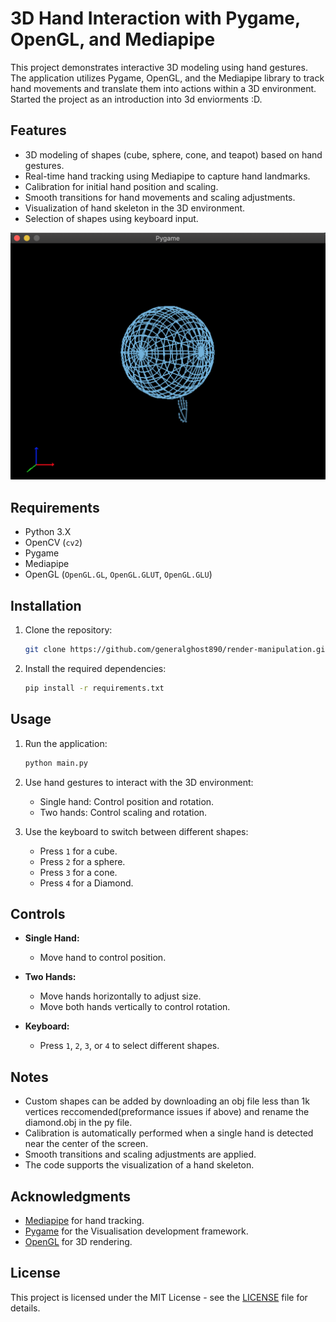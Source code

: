 # 3D Hand Interaction with Pygame, OpenGL, and Mediapipe

This project demonstrates interactive 3D modeling using hand gestures. The application utilizes Pygame, OpenGL, and the Mediapipe library to track hand movements and translate them into actions within a 3D environment. Started the project as an introduction into 3d enviorments :D.

## Features

- 3D modeling of shapes (cube, sphere, cone, and teapot) based on hand gestures.
- Real-time hand tracking using Mediapipe to capture hand landmarks.
- Calibration for initial hand position and scaling.
- Smooth transitions for hand movements and scaling adjustments.
- Visualization of hand skeleton in the 3D environment.
- Selection of shapes using keyboard input.

![Example Image](example.png)

## Requirements

- Python 3.X
- OpenCV (`cv2`)
- Pygame
- Mediapipe
- OpenGL (`OpenGL.GL`, `OpenGL.GLUT`, `OpenGL.GLU`)

## Installation

1. Clone the repository:

    ```bash
    git clone https://github.com/generalghost890/render-manipulation.git
    ```

2. Install the required dependencies:

    ```bash
    pip install -r requirements.txt
    ```

## Usage

1. Run the application:

    ```bash
    python main.py
    ```

2. Use hand gestures to interact with the 3D environment:
   - Single hand: Control position and rotation.
   - Two hands: Control scaling and rotation.

3. Use the keyboard to switch between different shapes:
   - Press `1` for a cube.
   - Press `2` for a sphere.
   - Press `3` for a cone.
   - Press `4` for a Diamond.

## Controls

- **Single Hand:**
  - Move hand to control position.

- **Two Hands:**
  - Move hands horizontally to adjust size.
  - Move both hands vertically to control rotation.

- **Keyboard:**
  - Press `1`, `2`, `3`, or `4` to select different shapes.

## Notes

- Custom shapes can be added by downloading an obj file less than 1k vertices reccomended(preformance issues if above) and rename the diamond.obj in the py file. 
- Calibration is automatically performed when a single hand is detected near the center of the screen.
- Smooth transitions and scaling adjustments are applied.
- The code supports the visualization of a hand skeleton.

## Acknowledgments

- [Mediapipe](https://mediapipe.dev/) for hand tracking.
- [Pygame](https://www.pygame.org/) for the Visualisation development framework.
- [OpenGL](https://www.opengl.org/) for 3D rendering.

## License

This project is licensed under the MIT License - see the [LICENSE](LICENSE) file for details.
